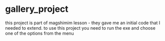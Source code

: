 # gallery_project
this project is part of magshimim lesson - they gave me an initial code that I needed to extend.
to use this project you need to run the exe and choose one of the options from the menu 